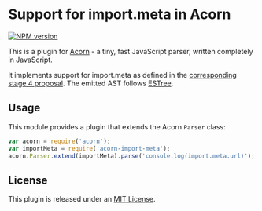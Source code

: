 # Support for import.meta in Acorn

[![NPM version](https://img.shields.io/npm/v/acorn-import-meta.svg)](https://www.npmjs.org/package/acorn-import-meta)

This is a plugin for [Acorn](http://marijnhaverbeke.nl/acorn/) - a tiny, fast JavaScript parser, written completely in JavaScript.

It implements support for import.meta as defined in the [corresponding stage 4 proposal](https://github.com/tc39/proposal-import-meta). The emitted AST follows [ESTree](https://github.com/estree/estree/blob/master/es2020.md#metaproperty).

## Usage

This module provides a plugin that extends the Acorn `Parser` class:

```javascript
var acorn = require('acorn');
var importMeta = require('acorn-import-meta');
acorn.Parser.extend(importMeta).parse('console.log(import.meta.url)');
```

## License

This plugin is released under an [MIT License](./LICENSE).
